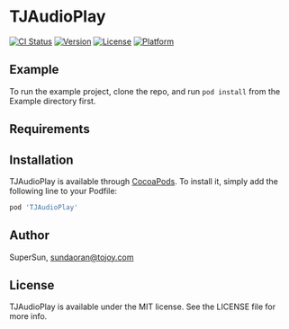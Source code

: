 # TJAudioPlay

[![CI Status](https://img.shields.io/travis/SuperSun/TJAudioPlay.svg?style=flat)](https://travis-ci.org/SuperSun/TJAudioPlay)
[![Version](https://img.shields.io/cocoapods/v/TJAudioPlay.svg?style=flat)](https://cocoapods.org/pods/TJAudioPlay)
[![License](https://img.shields.io/cocoapods/l/TJAudioPlay.svg?style=flat)](https://cocoapods.org/pods/TJAudioPlay)
[![Platform](https://img.shields.io/cocoapods/p/TJAudioPlay.svg?style=flat)](https://cocoapods.org/pods/TJAudioPlay)

## Example

To run the example project, clone the repo, and run `pod install` from the Example directory first.

## Requirements

## Installation

TJAudioPlay is available through [CocoaPods](https://cocoapods.org). To install
it, simply add the following line to your Podfile:

```ruby
pod 'TJAudioPlay'
```

## Author

SuperSun, sundaoran@tojoy.com

## License

TJAudioPlay is available under the MIT license. See the LICENSE file for more info.
